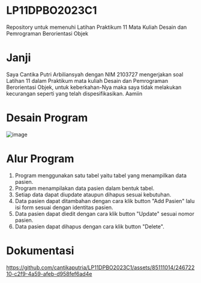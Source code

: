 # LP11DPBO2023C1
Repository untuk memenuhi Latihan Praktikum 11 Mata Kuliah Desain dan Pemrograman Berorientasi Objek

# Janji
Saya Cantika Putri Arbiliansyah dengan NIM 2103727 mengerjakan soal Latihan 11 dalam Praktikum mata kuliah Desain dan Pemrograman Berorientasi Objek, untuk keberkahan-Nya maka saya tidak melakukan kecurangan seperti yang telah dispesifikasikan. Aamiin

# Desain Program
![image](https://github.com/cantikaputria/LP11DPBO2023C1/assets/85111014/24132ff8-3888-4b5e-b5a6-e72f12316c7c)

# Alur Program
1. Program menggunakan satu tabel yaitu tabel yang menampilkan data pasien.
2. Program menampilakan data pasien dalam bentuk tabel.
3. Setiap data dapat diupdate ataupun dihapus sesuai kebutuhan.
4. Data pasien dapat ditambahan dengan cara klik button "Add Pasien" lalu isi form sesuai dengan identitas pasien.
5. Data pasien dapat diedit dengan cara klik button "Update" sesuai nomor pasien.
6. Data pasien dapat dihapus dengan cara klik button "Delete".

# Dokumentasi
https://github.com/cantikaputria/LP11DPBO2023C1/assets/85111014/24672210-c2f9-4a59-afeb-d958fef6ad4e
